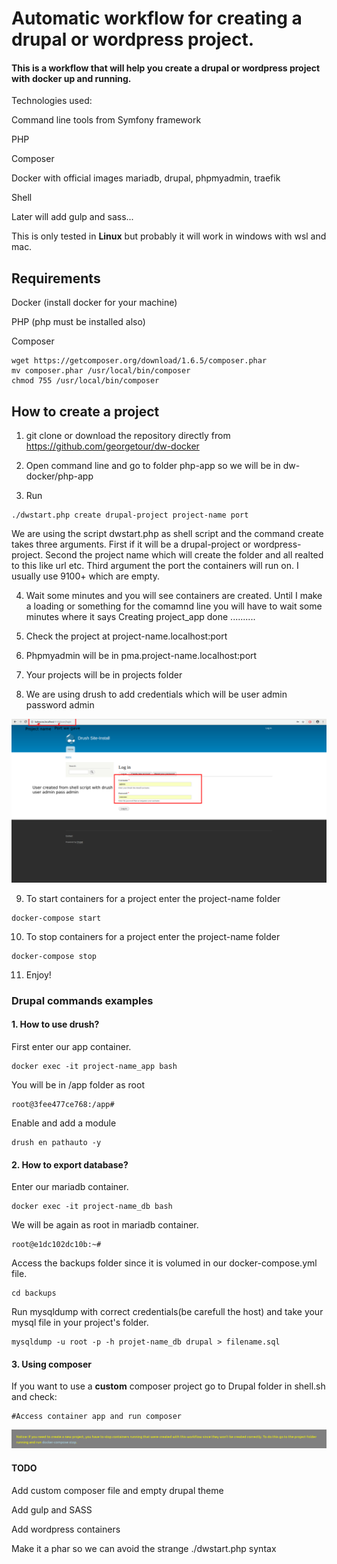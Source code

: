 # Automatic workflow for creating a drupal or wordpress project.

#### This is a workflow that will help you create a drupal or wordpress project with docker up and running.

Technologies used:

Command line tools from Symfony framework

PHP

Composer

Docker with official images mariadb, drupal, phpmyadmin, traefik 

Shell

Later will add gulp and sass...

This is only tested in <strong>Linux</strong> but probably it will work in windows with wsl and mac.

## Requirements

Docker (install docker for your machine)

PHP (php must be installed also)

Composer

```
wget https://getcomposer.org/download/1.6.5/composer.phar
mv composer.phar /usr/local/bin/composer
chmod 755 /usr/local/bin/composer
```

## How to create a project

1. git clone or download the repository directly from https://github.com/georgetour/dw-docker

2. Open command line and go to folder php-app so we will be in dw-docker/php-app

3. Run 
```
./dwstart.php create drupal-project project-name port
```

We are using the script dwstart.php as shell script and the command create takes three arguments. First if it will be a drupal-project or wordpress-project. Second the project name which will create the folder and all realted to this like url etc. Third argument the port the containers will run on. I usually use 9100+ which are empty.

4. Wait some minutes and you will see containers are created. Until I make a loading or something for the comamnd line you will have to wait some minutes where it says Creating project_app done ..........

5. Check the project at project-name.localhost:port

6. Phpmyadmin will be in pma.project-name.localhost:port

7. Your projects will be in projects folder

8. We are using drush to add credentials which will be user admin password admin

<img src="images/drupal-login.jpg">

9. To start containers for a project enter the project-name folder
```
docker-compose start 
```

10. To stop containers for a project enter the project-name folder
```
docker-compose stop
```

11. Enjoy!

### Drupal commands examples

#### 1. How to use drush?

First enter our app container.

```
docker exec -it project-name_app bash
```

You will be in /app folder as root

```
root@3fee477ce768:/app# 
```

Enable and add a module 
```
drush en pathauto -y
```

#### 2. How to export database?

Enter our mariadb container.

```
docker exec -it project-name_db bash
```

We will be again as root in mariadb container.
```
root@e1dc102dc10b:~# 
```

Access the backups folder since it is volumed in our docker-compose.yml file.
```
cd backups
```

Run mysqldump with correct credentials(be carefull the host) and take your mysql file in your project's folder.
```
mysqldump -u root -p -h projet-name_db drupal > filename.sql
```

#### 3. Using composer

If you want to use a <strong>custom</strong> composer project go to Drupal folder in shell.sh and check:
```
#Access container app and run composer 
```

<img src="images/notice.jpg">

#### TODO
Add custom composer file and empty drupal theme
 
Add gulp and SASS

Add wordpress containers

Make it a phar so we can avoid the strange ./dwstart.php syntax





